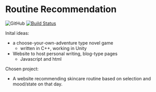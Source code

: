 # Routine Recommendation

![GitHub](https://img.shields.io/github/license/selena-huang/COMS4995)
[![Build Status](https://travis-ci.org/selena-huang/routine-recommendation.svg?branch=master)](https://travis-ci.org/selena-huang/routine-recommendation)

Inital ideas:
- a choose-your-own-adventure type novel game
  - written in C++, working in Unity
- Website to host personal writing, blog-type pages
  - Javascript and html

Chosen project:
- A website recommending skincare routine based on selection and mood/state on that day.
